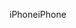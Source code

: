 <span data-ttu-id="3e3db-101">iPhone</span><span class="sxs-lookup"><span data-stu-id="3e3db-101">iPhone</span></span>